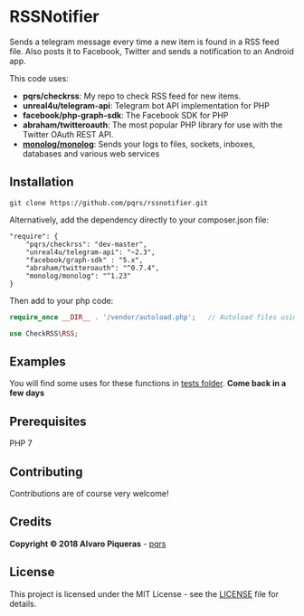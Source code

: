 # RSSNotifier

Sends a telegram message every time a new item is found in a RSS feed file. Also posts it to Facebook, Twitter and sends a notification to an Android app.

This code uses:

* **pqrs/checkrss**: My repo to check RSS feed for new items.
* **unreal4u/telegram-api**: Telegram bot API implementation for PHP
* **facebook/php-graph-sdk**: The Facebook SDK for PHP
* **abraham/twitteroauth**: The most popular PHP library for use with the Twitter OAuth REST API.
* [**monolog/monolog**](https://github.com/Seldaek/monolog): Sends your logs to files, sockets, inboxes, databases and various web services


## Installation

```
git clone https://github.com/pqrs/rssnotifier.git
```

Alternatively, add the dependency directly to your composer.json file:

```
"require": {
    "pqrs/checkrss": "dev-master",
    "unreal4u/telegram-api": "~2.3",
    "facebook/graph-sdk" : "5.x",
    "abraham/twitteroauth": "^0.7.4",
    "monolog/monolog": "^1.23"
}
```

Then add to your php code:

``` php
require_once __DIR__ . '/vendor/autoload.php';   // Autoload files using Composer autoload

use CheckRSS\RSS;
```


## Examples

You will find some uses for these functions in [tests folder](tests). **Come back in a few days**


## Prerequisites

PHP 7


## Contributing

Contributions are of course very welcome!


## Credits

**Copyright © 2018 Alvaro Piqueras** - [pqrs](https://github.com/pqrs)


## License

This project is licensed under the MIT License - see the [LICENSE](LICENSE) file for details.

